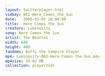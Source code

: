 ```yaml
---
layout: twitterplayer.html
vidkey: 062-Here_Comes_the_Sun
date:   2005-03-05 10:00:00
title:  Here Comes the Sun
creators: Luminosity
song: Here Comes the Sun
artist: The Beatles
width: 640
height: 480
fandoms: Buffy the Vampire Slayer
mp4: Luminosity-062-Here-Comes-the-Sun.m4v
mp4size: 34.02 MB
collection: playerVids
---
```


  <div>
  
  </div>
  